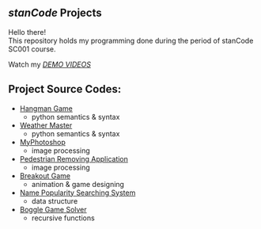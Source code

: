 ## *stanCode* Projects
Hello there!\
This repository holds my programming done during the period of stanCode SC001 course.

Watch my *[DEMO VIDEOS](https://drive.google.com/drive/folders/1Gi3bn9qPW_gR0ISyGzVPLd5Bztdvd7rF?fbclid=IwAR36BW3v_bHn-Idsh-0_ROSWLwrXOzoervZId25OOzH2LX4b6FCGDfULdDg)*

## Project Source Codes:
* [Hangman Game](https://github.com/Lin-HsiaoJu/stanCode-Project/blob/main/stanCode%20Project/Hangman%20Game/hangman.py)
  * python semantics & syntax
* [Weather Master](https://github.com/Lin-HsiaoJu/stanCode-Project/blob/main/stanCode%20Project/Wheather%20Master/weather_master.py)
  * python semantics & syntax
* [MyPhotoshop](https://github.com/Lin-HsiaoJu/stanCode-Project/blob/main/stanCode%20Project/MyPhotoshop/best_photoshop_award.py)
  * image processing
* [Pedestrian Removing Application](https://github.com/Lin-HsiaoJu/stanCode-Project/blob/main/stanCode%20Project/Pedestrian%20Removing%20Application/stanCodoshop.py)
  * image processing
* [Breakout Game](https://github.com/Lin-HsiaoJu/stanCode-Project/blob/main/stanCode%20Project/Breakout%20Game/breakout.py)  
  * animation & game designing
* [Name Popularity Searching System](https://github.com/Lin-HsiaoJu/stanCode-Project/blob/main/stanCode%20Project/Name%20Popularity%20Searching%20System/babygraphics.py)  
  * data structure
* [Boggle Game Solver](https://github.com/Lin-HsiaoJu/stanCode-Project/blob/main/stanCode%20Project/Boggle%20Game%20Solver/boggle.py)  
  * recursive functions
